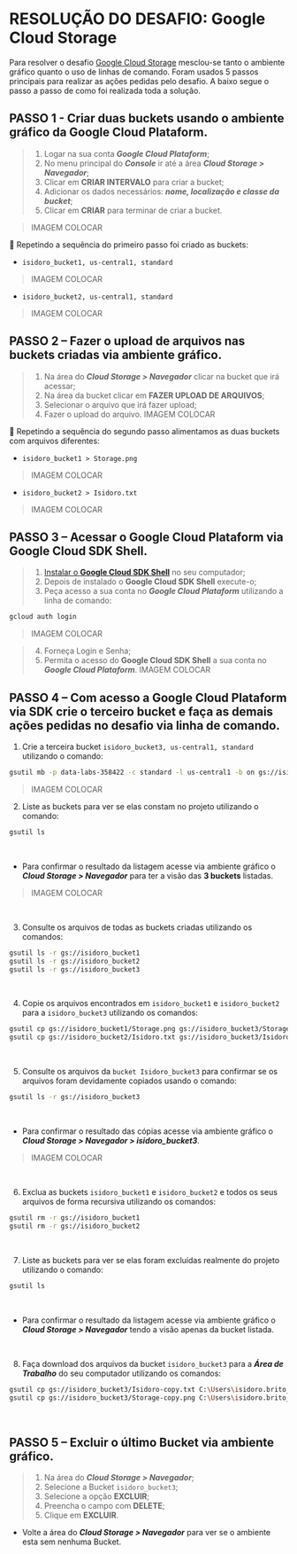# RESOLUÇÃO DO DESAFIO: Google Cloud Storage
Para resolver o desafio [Google Cloud Storage](https://github.com/Isiumlord/ProjetoMaoNaMassa/tree/main/Desafio:%20Google%20Cloud%20Storage) mesclou-se tanto o ambiente gráfico quanto o uso de linhas de comando. Foram usados 5 passos principais para realizar as ações pedidas pelo desafio. A baixo segue o passo a passo de como foi realizada toda a solução.

## PASSO 1 - Criar duas buckets usando o ambiente gráfico da Google Cloud Plataform.
> 1.	Logar na sua conta ***Google Cloud Plataform***;
> 2.	No menu principal do ***Console*** ir até a área ***Cloud Storage > Navegador***;
> 3.	Clicar em **CRIAR INTERVALO** para criar a bucket;
> 4.	Adicionar os dados necessários: ***nome, localização e classe da bucket***;
> 5.	Clicar em **CRIAR** para terminar de criar a bucket.

> IMAGEM COLOCAR

:postbox: Repetindo a sequência do primeiro passo foi criado as buckets:
*	`isidoro_bucket1, us-central1, standard`
> IMAGEM COLOCAR
*	`isidoro_bucket2, us-central1, standard`
> IMAGEM COLOCAR
 

## PASSO 2 – Fazer o upload de arquivos nas buckets criadas via ambiente gráfico.
> 1.	Na área do ***Cloud Storage > Navegador*** clicar na bucket que irá acessar;
> 2.	Na área da bucket clicar em **FAZER UPLOAD DE ARQUIVOS**;
> 3.	Selecionar o arquivo que irá fazer upload;
> 4.	Fazer o upload do arquivo.
> IMAGEM COLOCAR
 
:postbox: Repetindo a sequência do segundo passo alimentamos as duas buckets com arquivos diferentes:
*	`isidoro_bucket1 > Storage.png`
 > IMAGEM COLOCAR
*	`isidoro_bucket2 > Isidoro.txt`
 > IMAGEM COLOCAR
 


## PASSO 3 – Acessar o Google Cloud Plataform via Google Cloud SDK Shell.
> 1. [Instalar o **Google Cloud SDK Shell**](https://github.com/Isiumlord/ProjetoMaoNaMassa/tree/main/Desafio:%20Google%20Cloud%20Storage#minidisc-instala%C3%A7%C3%A3o) no seu computador;
> 2. Depois de instalado o **Google Cloud SDK Shell** execute-o;
> 3.	Peça acesso a sua conta no ***Google Cloud Plataform*** utilizando a linha de comando:
```bash
gcloud auth login
```

 > IMAGEM COLOCAR

> 4.	Forneça Login e Senha;
> 5.	Permita o acesso do **Google Cloud SDK Shell** a sua conta no ***Google Cloud Plataform***.
> IMAGEM COLOCAR
 
## PASSO 4 – Com acesso a Google Cloud Plataform via SDK crie o terceiro bucket e faça as demais ações pedidas no desafio via linha de comando.

1. Crie a terceira bucket `isidoro_bucket3, us-central1, standard` utilizando o comando:
```bash
gsutil mb -p data-labs-358422 -c standard -l us-central1 -b on gs://isidoro_bucket3
```
 > IMAGEM COLOCAR

2.	Liste as buckets para ver se elas constam no projeto utilizando o comando:
```bash
gsutil ls
```
<br>

*	Para confirmar o resultado da listagem acesse via ambiente gráfico o ***Cloud Storage > Navegador*** para ter a visão das **3 buckets** listadas.
> IMAGEM COLOCAR
<br>

3.	Consulte os arquivos de todas as buckets criadas utilizando os comandos:
```bash
gsutil ls -r gs://isidoro_bucket1
gsutil ls -r gs://isidoro_bucket2
gsutil ls -r gs://isidoro_bucket3
```
<br>

4.	Copie os arquivos encontrados em `isidoro_bucket1` e `isidoro_bucket2` para a `isidoro_bucket3` utilizando os comandos:
```bash
gsutil cp gs://isidoro_bucket1/Storage.png gs://isidoro_bucket3/Storage-copy.png
gsutil cp gs://isidoro_bucket2/Isidoro.txt gs://isidoro_bucket3/Isidoro-copy.txt
```
<br>

5. Consulte os arquivos da `bucket Isidoro_bucket3` para confirmar se os arquivos foram devidamente copiados usando o comando:
```bash
gsutil ls -r gs://isidoro_bucket3
```
<br>

* Para confirmar o resultado das cópias acesse via ambiente gráfico o ***Cloud Storage > Navegador > isidoro_bucket3***.

 > IMAGEM COLOCAR
<br>

6. Exclua as buckets `isidoro_bucket1` e `isidoro_bucket2` e todos os seus arquivos de forma recursiva utilizando os comandos:
```bash
gsutil rm -r gs://isidoro_bucket1
gsutil rm -r gs://isidoro_bucket2
```
<br>

7. Liste as buckets para ver se elas foram excluídas realmente do projeto utilizando o comando:
```bash
gsutil ls
```
<br> 

* Para confirmar o resultado da listagem acesse via ambiente gráfico o ***Cloud Storage > Navegador*** tendo a visão apenas da bucket listada.
<br>
 
8. Faça download dos arquivos da bucket `isidoro_bucket3` para a ***Área de Trabalho*** do seu computador utilizando os comandos:
```bash
gsutil cp gs://isidoro_bucket3/Isidoro-copy.txt C:\Users\isidoro.brito_multie\Desktop
gsutil cp gs://isidoro_bucket3/Storage-copy.png C:\Users\isidoro.brito_multie\Desktop
```
<br>

## PASSO 5 – Excluir o último Bucket via ambiente gráfico.

> 1. Na área do ***Cloud Storage > Navegador***;
> 2. Selecione a Bucket `isidoro_bucket3`;
> 3. Selecione a opção **EXCLUIR**;
> 4. Preencha o campo com **DELETE**;
> 5. Clique em **EXCLUIR**.

 

* Volte a área do ***Cloud Storage > Navegador*** para ver se o ambiente esta sem nenhuma Bucket.

 

